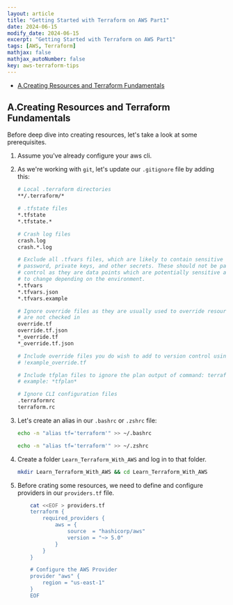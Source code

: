 ```yaml
---
layout: article
title: "Getting Started with Terraform on AWS Part1"
date: 2024-06-15
modify_date: 2024-06-15
excerpt: "Getting Started with Terraform on AWS Part1"
tags: [AWS, Terraform]
mathjax: false
mathjax_autoNumber: false
key: aws-terraform-tips
---
```

- [A.Creating Resources and Terraform Fundamentals](#acreating-resources-and-terraform-fundamentals)

## A.Creating Resources and Terraform Fundamentals

Before deep dive into creating resources, let's take a look at some prerequisites.

1. Assume you've already configure your aws cli.
2. As we're working with ``git``, let's update our ``.gitignore`` file by adding this:

    ````bash
    # Local .terraform directories
    **/.terraform/*

    # .tfstate files
    *.tfstate
    *.tfstate.*

    # Crash log files
    crash.log
    crash.*.log

    # Exclude all .tfvars files, which are likely to contain sensitive data, such as
    # password, private keys, and other secrets. These should not be part of version 
    # control as they are data points which are potentially sensitive and subject 
    # to change depending on the environment.
    *.tfvars
    *.tfvars.json
    *.tfvars.example

    # Ignore override files as they are usually used to override resources locally and so
    # are not checked in
    override.tf
    override.tf.json
    *_override.tf
    *_override.tf.json

    # Include override files you do wish to add to version control using negated pattern
    # !example_override.tf

    # Include tfplan files to ignore the plan output of command: terraform plan -out=tfplan
    # example: *tfplan*

    # Ignore CLI configuration files
    .terraformrc
    terraform.rc
    ````

3. Let's create an alias in our ``.bashrc`` or ``.zshrc`` file:

    ```` bash
    echo -n "alias tf='terraform'" >> ~/.bashrc
    ````

    ```` bash
    echo -n "alias tf='terraform'" >> ~/.zshrc
    ````

4. Create a folder ``Learn_Terraform_With_AWS`` and log in to that folder.

    ````bash
    mkdir Learn_Terraform_With_AWS && cd Learn_Terraform_With_AWS
    ````

5. Before crating some resources, we need to define and configure providers in our ``providers.tf`` file.

    ````bash
        cat <<EOF > providers.tf
        terraform {
            required_providers {
                aws = {
                    source  = "hashicorp/aws"
                    version = "~> 5.0"
                }
            }
        }

        # Configure the AWS Provider
        provider "aws" {
            region = "us-east-1"
        }
        EOF
    ````